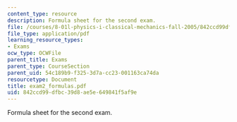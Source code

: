 ```yaml
---
content_type: resource
description: Formula sheet for the second exam.
file: /courses/8-01l-physics-i-classical-mechanics-fall-2005/842ccd99dfbc39d8ae5e649841f5af9e_exam2_formulas.pdf
file_type: application/pdf
learning_resource_types:
- Exams
ocw_type: OCWFile
parent_title: Exams
parent_type: CourseSection
parent_uid: 54c189b9-f325-3d7a-cc23-001163ca74da
resourcetype: Document
title: exam2_formulas.pdf
uid: 842ccd99-dfbc-39d8-ae5e-649841f5af9e
---
```

Formula sheet for the second exam.

